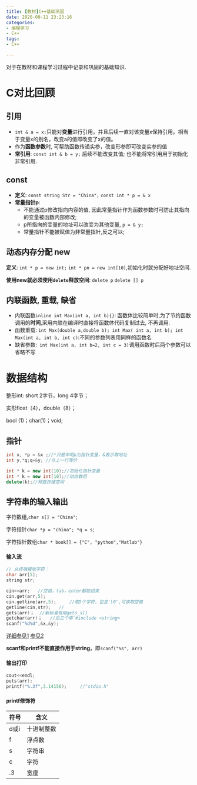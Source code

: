 ```yaml
---
title: [教材]C++基础巩固
date: 2020-09-11 23:23:16
categories:
- 编程学习
- C++
tags:
- C++

---
```


对于在教材和课程学习过程中记录和巩固的基础知识.

# C对比回顾

## 引用

- `int & a = x;`只能对**变量**进行引用，并且后续一直对该变量x保持引用。相当于变量x的别名，改变a的值即改变了x的值。
- 作为**函数参数**时, 可帮助函数传递实参，改变形参即可改变实参的值
- **常引用**: `const int & b = y;` 后续不能改变其值; 也不能将常引用用于初始化非常引用.

## const

- **定义**: `const string Str = "China";` `const int * p = & x`
- **常量指针p**:
  - 不能通过p修改指向内容的值, 因此常量指针作为函数参数时可防止其指向的变量被函数内部修改;
  - p所指向的变量的地址可以改变为其他变量, `p = & y;`
  - 常量指针不能被赋值为非常量指针,反之可以;

## 动态内存分配 new

**定义**: `int * p = new int;` `int * pn = new int[10]`,初始化时就分配好地址空间.

**使用new就必须使用`delete`释放空间**: `delete p` `delete [] p`

## 内联函数, 重载, 缺省

- 内联函数`inline int Max(int a, int b){}`: 函数体比较简单时,为了节约函数调用的**时间**,采用内联在编译时直接将函数体代码复制过去, 不再调用.
- 函数重载: `int Max(double a,double b); int Max( int a, int b); int Max(int a, int b, int c)`:不同的参数列表用同样的函数名
- 缺省参数:` int Max(int a, int b=2, int c = 3)`调用函数时后两个参数可以省略不写

# 数据结构

整形int: short 2字节，long 4字节；

实形float（4），double（8）；

bool (1)；char(1)；void;

## 指针

```C++
int x, *p = &x ;//*只是申明p为指针变量，&表示取地址
int y,*q;q=&y; //与上一行等价

int * k = new int(10);//初始化指针变量
int * k = new int[10];//动态数组
delete(k);//释放存储空间
```

## 字符串的输入输出

字符数组,`char s[] = "China"`;

字符指针`char *p = "china"; *q = s`;

字符指针数组`char * book[] = {"C", "python","Matlab"}`

#### 输入流

```C++
// 从终端接收字符：
char arr[5];
string str;

cin>>arr;	//空格，tab，enter都能结束
cin.get(arr,5);	
cin.getline(arr,5);		//取5个字符，包含'\0',可收取空格
getline(cin,str);	//
gets(arr)；	//新标准有用gets_s()
getchar(arr)；	//后三个需`#include <string>
scanf("%d%d",&x,&y); 
```

[详细参见1](https://www.cnblogs.com/rever/p/4360826.html) [参见2](https://blog.csdn.net/u011486738/article/details/82082405)

**scanf和printf不能直接作用于string**，即`scanf("%s", arr)`

#### 输出打印

```C++
cout<<endl;
puts(arr);
printf("%.3f",3.14156);		//"stdio.h"
```

#### printf修饰符


| 符号 | 含义 |
| - | - |
| d或i | 十进制整数 |
| f | 浮点数 |
| s | 字符串 |
| c | 字符 |
| .3 | 宽度 |
